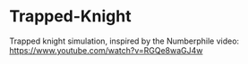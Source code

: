 # Trapped-Knight

Trapped knight simulation, inspired by the Numberphile video: 
https://www.youtube.com/watch?v=RGQe8waGJ4w

